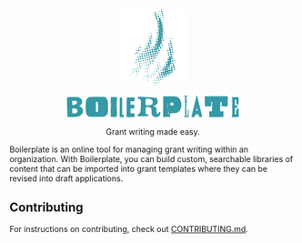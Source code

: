 <p align="center"><img width="24%" src="./docs/images/logo-fire.svg"></p>
<p align="center"><img width="60%" src="./docs/images/logo-inline.svg" alt="Boilerplate"></p>

<p align="center">Grant writing made easy.</p>

Boilerplate is an online tool for managing grant writing within an organization.
With Boilerplate, you can build custom, searchable libraries of content that can
be imported into grant templates where they can be revised into draft
applications.

## Contributing

For instructions on contributing, check out
[CONTRIBUTING.md](./docs/CONTRIBUTING.md).
